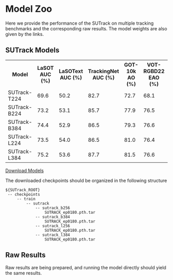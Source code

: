 # Model Zoo

Here we provide the performance of the SUTrack on multiple tracking benchmarks and the corresponding raw results. 
The model weights are also given by the links.


## SUTrack Models

<table>
  <tr>
    <th>Model</th>
    <th>LaSOT<br>AUC (%)</th>
    <th>LaSOText<br>AUC (%)</th>
    <th>TrackingNet<br>AUC (%)</th>
    <th>GOT-10k<br>AO (%)</th>
    <th>VOT-RGBD22<br>EAO (%)</th>
    <th>DepthTrack<br>F-score (%)</th>
    <th>LasHeR<br>AUC (%)</th>
    <th>RGBT234<br>MSR (%)</th>
    <th>VisEvent<br>AUC</th>
    <th>TNL2K<br>AUC</th>
    <th>OTB99<br>AUC (%)</th>
    <th>Models</th>
  </tr>
  <tr>
    <td>SUTrack-T224</td>
    <td>69.6</td>
    <td>50.2</td>
    <td>82.7</td>
    <td>72.7</td>
    <td>68.1</td>
    <td>61.7</td>
    <td>53.9</td>
    <td>63.8</td>
    <td>58.8</td>
    <td>60.9</td>
    <td>67.4</td>
    <td><a href="https://pan.baidu.com/s/1XizoKl6zduj6l8Tb3SQi2g?pwd=jqpb">[Download]</a></td>
  </tr>
  <tr>
    <td>SUTrack-B224</td>
    <td>73.2</td>
    <td>53.1</td>
    <td>85.7</td>
    <td>77.9</td>
    <td>76.5</td>
    <td>65.1</td>
    <td>59.9</td>
    <td>69.5</td>
    <td>62.7</td>
    <td>65.0</td>
    <td>70.8</td>
    <td><a href="https://pan.baidu.com/s/1XizoKl6zduj6l8Tb3SQi2g?pwd=jqpb">[Download]</a></td>
  </tr>
  <tr>
    <td>SUTrack-B384</td>
    <td>74.4</td>
    <td>52.9</td>
    <td>86.5</td>
    <td>79.3</td>
    <td>76.6</td>
    <td>64.4</td>
    <td>60.9</td>
    <td>59.2</td>
    <td>63.4</td>
    <td>65.6</td>
    <td>69.7</td>
    <td><a href="https://pan.baidu.com/s/1XizoKl6zduj6l8Tb3SQi2g?pwd=jqpb">[Download]</a></td>
  </tr>
  <tr>
    <td>SUTrack-L224</td>
    <td>73.5</td>
    <td>54.0</td>
    <td>86.5</td>
    <td>81.0</td>
    <td>76.4</td>
    <td>64.3</td>
    <td>61.9</td>
    <td>70.8</td>
    <td>64.0</td>
    <td>66.7</td>
    <td>72.7</td>
    <td><a href="https://pan.baidu.com/s/1XizoKl6zduj6l8Tb3SQi2g?pwd=jqpb">[Download]</a></td>
  </tr>
  <tr>
    <td>SUTrack-L384</td>
    <td>75.2</td>
    <td>53.6</td>
    <td>87.7</td>
    <td>81.5</td>
    <td>76.6</td>
    <td>66.4</td>
    <td>61.9</td>
    <td>70.3</td>
    <td>63.8</td>
    <td>67.9</td>
    <td>71.2</td>
    <td><a href="https://pan.baidu.com/s/1XizoKl6zduj6l8Tb3SQi2g?pwd=jqpb">[Download]</a></td>
  </tr>
</table>

[Download Models](https://pan.baidu.com/s/1XizoKl6zduj6l8Tb3SQi2g?pwd=jqpb)

The downloaded checkpoints should be organized in the following structure
   ```
   ${SUTrack_ROOT}
    -- checkpoints
        -- train
            -- sutrack
                -- sutrack_b256
                    SUTRACK_ep0180.pth.tar
                -- sutrack_b384
                    SUTRACK_ep0180.pth.tar
                -- sutrack_l256
                    SUTRACK_ep0180.pth.tar
                -- sutrack_l384
                    SUTRACK_ep0180.pth.tar
   ```

## Raw Results
Raw results are being prepared, and running the model directly should yield the same results.
